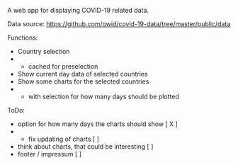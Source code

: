 A web app for displaying COVID-19 related data.

Data source: https://github.com/owid/covid-19-data/tree/master/public/data

Functions:
* Country selection 
* * cached for preselection
* Show current day data of selected countries
* Show some charts for the selected countries 
* * with selection for how many days should be plotted

ToDo:
* option for how many days the charts should show [ X ]
* * fix updating of charts [  ]
* think about charts, that could be interesting [  ]
* footer / impressum [  ]
